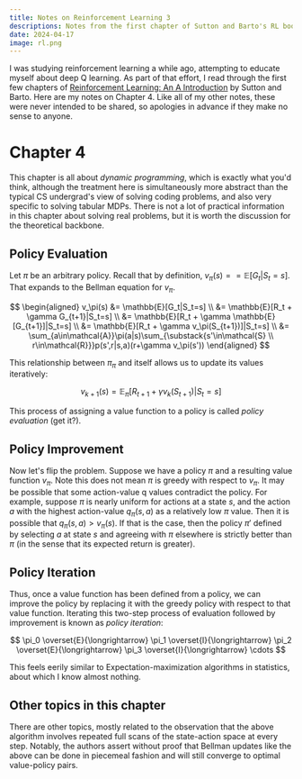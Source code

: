 ```yaml
---
title: Notes on Reinforcement Learning 3
descriptions: Notes from the first chapter of Sutton and Barto's RL book
date: 2024-04-17
image: rl.png
---
```


I was studying reinforcement learning a while ago, attempting to educate myself about deep Q learning. As part of that
effort, I read through the first few chapters of
[Reinforcement Learning: An A Introduction](http://incompleteideas.net/book/the-book.html) by Sutton and Barto. Here
are my notes on Chapter 4.  Like all of my other notes, these were never intended to be shared, so apologies in advance
if they make no sense to anyone.

# Chapter 4

This chapter is all about _dynamic programming_, which is exactly what you'd think, although the treatment here is
simultaneously more abstract than the typical CS undergrad's view of solving coding problems, and also very specific to
solving tabular MDPs.  There is not a lot of practical information in this chapter about solving real problems, but it
is worth the discussion for the theoretical backbone.

## Policy Evaluation

Let $\pi$ be an arbitrary policy.  Recall that by definition, $v_\pi(s) == \mathbb{E}[G_t|S_t=s]$.  That expands to the
Bellman equation for $v_\pi$.

$$
\begin{aligned}
v_\pi(s) &= \mathbb{E}[G_t|S_t=s] \\
&= \mathbb{E}[R_t + \gamma G_{t+1}|S_t=s] \\
&= \mathbb{E}[R_t + \gamma \mathbb{E}[G_{t+1}]|S_t=s] \\
&= \mathbb{E}[R_t + \gamma v_\pi(S_{t+1})]|S_t=s] \\
&= \sum_{a\in\mathcal{A}}\pi(a|s)\sum_{\substack{s'\in\mathcal{S} \\ r\in\mathcal{R}}}p(s',r|s,a)(r+\gamma v_\pi(s'))
\end{aligned}
$$

This relationship between $\pi_\pi$ and itself allows us to update its values iteratively:

$$
v_{k+1}(s) = \mathbb{E}_\pi[R_{t+1} + \gamma v_k(S_{t+1}) | S_t=s]
$$

This process of assigning a value function to a policy is called _policy evaluation_ (get it?).

## Policy Improvement

Now let's flip the problem.  Suppose we have a policy $\pi$ and a resulting value function $v_\pi$.  Note this does not
mean $\pi$ is greedy with respect to $v_\pi$.  It may be possible that some action-value q values contradict the policy.
For example, suppose $\pi$ is nearly uniform for actions at a state $s$, and the action $a$ with the highest
action-value $q_\pi(s,a)$ as a relatively low $\pi$ value.  Then it is possible that $q_\pi(s,a) > v_\pi(s)$.  If that
is the case, then the policy $\pi'$ defined by selecting $a$ at state $s$ and agreeing with $\pi$ elsewhere is strictly
better than $\pi$ (in the sense that its expected return is greater).

## Policy Iteration

Thus, once a value function has been defined from a policy, we can improve the policy by replacing it with the greedy
policy with respect to that value function.  Iterating this two-step process of evaluation followed by improvement is
known as _policy iteration_:

$$
\pi_0 \overset{E}{\longrightarrow} \pi_1 \overset{I}{\longrightarrow} \pi_2 \overset{E}{\longrightarrow} \pi_3 \overset{I}{\longrightarrow} \cdots
$$

This feels eerily similar to Expectation-maximization algorithms in statistics, about which I know almost nothing.

## Other topics in this chapter

There are other topics, mostly related to the observation that the above algorithm involves repeated full scans of the
state-action space at every step.  Notably, the authors assert without proof that Bellman updates like the above can be
done in piecemeal fashion and will still converge to optimal value-policy pairs.
